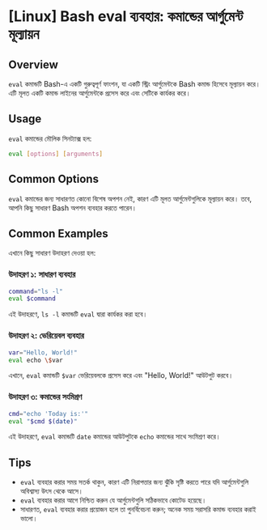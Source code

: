 # [Linux] Bash eval ব্যবহার: কমান্ডের আর্গুমেন্ট মূল্যায়ন

## Overview
`eval` কমান্ডটি Bash-এ একটি গুরুত্বপূর্ণ ফাংশন, যা একটি স্ট্রিং আর্গুমেন্টকে Bash কমান্ড হিসেবে মূল্যায়ন করে। এটি মূলত একটি কমান্ড লাইনের আর্গুমেন্টকে প্রসেস করে এবং সেটিকে কার্যকর করে।

## Usage
`eval` কমান্ডের মৌলিক সিনট্যাক্স হল:

```bash
eval [options] [arguments]
```

## Common Options
`eval` কমান্ডের জন্য সাধারণত কোনো বিশেষ অপশন নেই, কারণ এটি মূলত আর্গুমেন্টগুলিকে মূল্যায়ন করে। তবে, আপনি কিছু সাধারণ Bash অপশন ব্যবহার করতে পারেন।

## Common Examples
এখানে কিছু সাধারণ উদাহরণ দেওয়া হল:

### উদাহরণ ১: সাধারণ ব্যবহার
```bash
command="ls -l"
eval $command
```
এই উদাহরণে, `ls -l` কমান্ডটি `eval` দ্বারা কার্যকর করা হবে।

### উদাহরণ ২: ভেরিয়েবল ব্যবহার
```bash
var="Hello, World!"
eval echo \$var
```
এখানে, `eval` কমান্ডটি `$var` ভেরিয়েবলকে প্রসেস করে এবং "Hello, World!" আউটপুট করবে।

### উদাহরণ ৩: কমান্ডের সংমিশ্রণ
```bash
cmd="echo 'Today is:'"
eval "$cmd $(date)"
```
এই উদাহরণে, `eval` কমান্ডটি `date` কমান্ডের আউটপুটকে `echo` কমান্ডের সাথে সংমিশ্রণ করে।

## Tips
- `eval` ব্যবহার করার সময় সতর্ক থাকুন, কারণ এটি নিরাপত্তার জন্য ঝুঁকি সৃষ্টি করতে পারে যদি আর্গুমেন্টগুলি অবিশ্বাস্য উৎস থেকে আসে।
- `eval` ব্যবহার করার আগে নিশ্চিত করুন যে আর্গুমেন্টগুলি সঠিকভাবে কোটেড হয়েছে।
- সাধারণত, `eval` ব্যবহার করার প্রয়োজন হলে তা পুনর্বিবেচনা করুন; অনেক সময় সরাসরি কমান্ড ব্যবহার করাই ভালো।